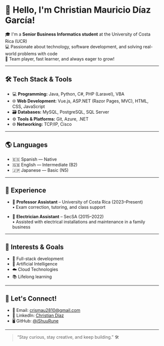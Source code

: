 # 👋 Hello, I'm Christian Mauricio Díaz García!

🎓 I'm a **Senior Business Informatics student** at the University of Costa Rica (UCR)  
💻 Passionate about technology, software development, and solving real-world problems with code  
🤝 Team player, fast learner, and always eager to grow!

---

## 🛠️ Tech Stack & Tools

- 💻 **Programming:** Java, Python, C#, PHP (Laravel), VBA
- 🌐 **Web Development:** Vue.js, ASP.NET (Razor Pages, MVC), HTML, CSS, JavaScript
- 🗃️ **Databases:** MySQL, PostgreSQL, SQL Server
- ⚙️ **Tools & Platforms:** Git, Azure, .NET
- 🌐 **Networking:** TCP/IP, Cisco

---

## 🌎 Languages

- 🇪🇸 Spanish — Native  
- 🇬🇧 English — Intermediate (B2)  
- 🇯🇵 Japanese — Basic (N5)  

---

## 💼 Experience

- 🧠 **Professor Assistant** – University of Costa Rica (2023–Present)  
  • Exam correction, tutoring, and class support

- 🔧 **Electrician Assistant** – SecSA (2015–2022)  
  • Assisted with electrical installations and maintenance in a family business

---

## 🎯 Interests & Goals

- 🚀 Full-stack development
- 🧠 Artificial Intelligence
- ☁️ Cloud Technologies
- 📚 Lifelong learning

---

## 🔗 Let's Connect!

- 📧 Email: [crismau2810@gmail.com](mailto:crismau2810@gmail.com)  
- 💼 LinkedIn: [Christian Díaz](https://www.linkedin.com/in/cristian-d%C3%ADaz-5757401b1/)  
- 🖥️ GitHub: [@iShuuRune](https://github.com/iShuuRune)

---

> “Stay curious, stay creative, and keep building.” 🛠️

